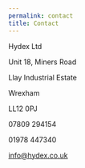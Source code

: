 ```yaml
---
permalink: contact
title: Contact
---
```

Hydex Ltd

Unit 18, Miners Road

Llay Industrial Estate

Wrexham

LL12 0PJ

07809 294154

01978 447340

info@hydex.co.uk 